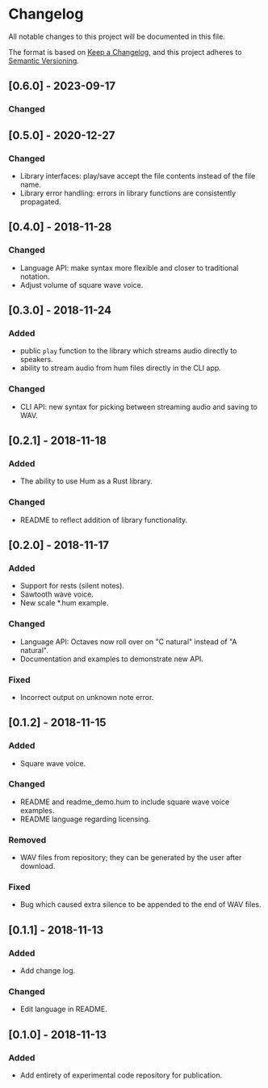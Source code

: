 # Changelog
All notable changes to this project will be documented in this file.

The format is based on [Keep a Changelog](https://keepachangelog.com/en/1.0.0/),
and this project adheres to [Semantic Versioning](https://semver.org/spec/v2.0.0.html).

## [0.6.0] - 2023-09-17
### Changed

## [0.5.0] - 2020-12-27
### Changed
- Library interfaces: play/save accept the file contents instead of the file name.
- Library error handling: errors in library functions are consistently propagated.

## [0.4.0] - 2018-11-28
### Changed
- Language API: make syntax more flexible and closer to traditional notation.
- Adjust volume of square wave voice.

## [0.3.0] - 2018-11-24
### Added
- public `play` function to the library which streams audio directly to speakers.
- ability to stream audio from hum files directly in the CLI app.

### Changed
- CLI API: new syntax for picking between streaming audio and saving to WAV.

## [0.2.1] - 2018-11-18
### Added
- The ability to use Hum as a Rust library.

### Changed
- README to reflect addition of library functionality.

## [0.2.0] - 2018-11-17
### Added
- Support for rests (silent notes).
- Sawtooth wave voice.
- New scale \*.hum example.

### Changed
- Language API: Octaves now roll over on "C natural" instead of "A natural".
- Documentation and examples to demonstrate new API.

### Fixed
- Incorrect output on unknown note error.

## [0.1.2] - 2018-11-15
### Added
- Square wave voice.

### Changed
- README and readme_demo.hum to include square wave voice examples.
- README language regarding licensing.

### Removed
- WAV files from repository; they can be generated by the user after download.

### Fixed
- Bug which caused extra silence to be appended to the end of WAV files.

## [0.1.1] - 2018-11-13
### Added
- Add change log.

### Changed
- Edit language in README.

## [0.1.0] - 2018-11-13
### Added
- Add entirety of experimental code repository for publication.
